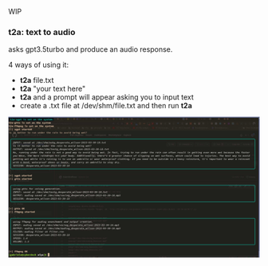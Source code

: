 WIP

### t2a: text to audio 

asks gpt3.5turbo and produce an audio response. 

4 ways of using it:

 * **t2a** file.txt
 * **t2a** "your text here"
 * **t2a** and a prompt will appear asking you to input text
 * create a .txt file at /dev/shm/file.txt and then run **t2a**

<img alt="alt_text" src="t2a.jpg" />
